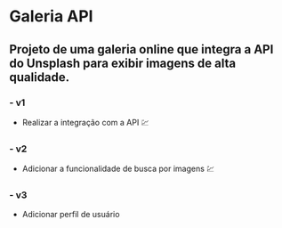 # Galeria API

## Projeto de uma galeria online que integra a API do Unsplash para exibir imagens de alta qualidade.

### - v1
- Realizar a integração com a API 💹

### - v2
- Adicionar a funcionalidade de busca por imagens 💹

### - v3 
- Adicionar perfil de usuário 
